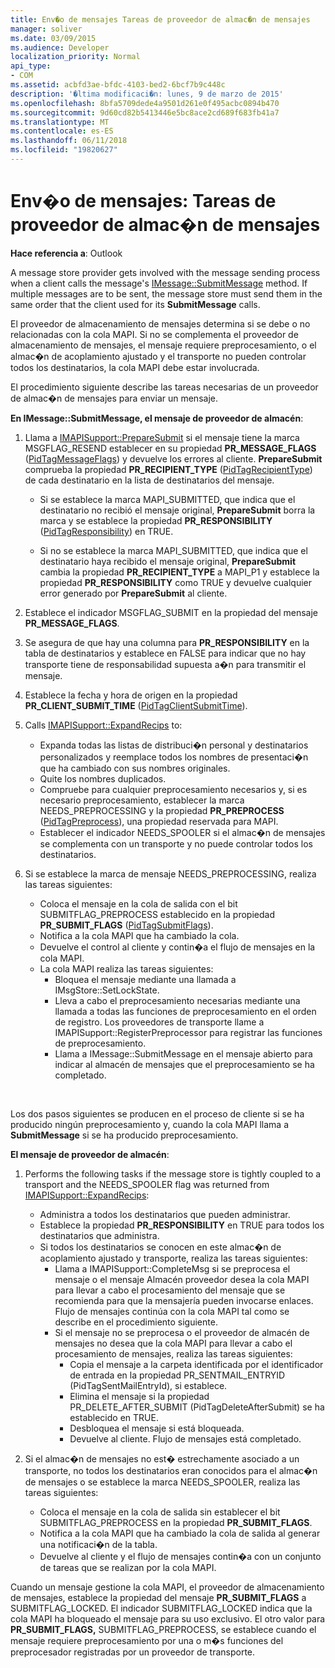 ```yaml
---
title: Env�o de mensajes Tareas de proveedor de almac�n de mensajes
manager: soliver
ms.date: 03/09/2015
ms.audience: Developer
localization_priority: Normal
api_type:
- COM
ms.assetid: acbfd3ae-bfdc-4103-bed2-6bcf7b9c448c
description: '�ltima modificaci�n: lunes, 9 de marzo de 2015'
ms.openlocfilehash: 8bfa5709dede4a9501d261e0f495acbc0894b470
ms.sourcegitcommit: 9d60cd82b5413446e5bc8ace2cd689f683fb41a7
ms.translationtype: MT
ms.contentlocale: es-ES
ms.lasthandoff: 06/11/2018
ms.locfileid: "19820627"
---
```

# <a name="sending-messages-message-store-provider-tasks"></a>Env�o de mensajes: Tareas de proveedor de almac�n de mensajes

**Hace referencia a**: Outlook 
  
A message store provider gets involved with the message sending process when a client calls the message's [IMessage::SubmitMessage](imessage-submitmessage.md) method. If multiple messages are to be sent, the message store must send them in the same order that the client used for its **SubmitMessage** calls. 
  
El proveedor de almacenamiento de mensajes determina si se debe o no relacionadas con la cola MAPI. Si no se complementa el proveedor de almacenamiento de mensajes, el mensaje requiere preprocesamiento, o el almac�n de acoplamiento ajustado y el transporte no pueden controlar todos los destinatarios, la cola MAPI debe estar involucrada. 
  
El procedimiento siguiente describe las tareas necesarias de un proveedor de almac�n de mensajes para enviar un mensaje. 
  
**En IMessage::SubmitMessage, el mensaje de proveedor de almacén**:
  
1. Llama a [IMAPISupport::PrepareSubmit](imapisupport-preparesubmit.md) si el mensaje tiene la marca MSGFLAG_RESEND establecer en su propiedad **PR_MESSAGE_FLAGS** ([PidTagMessageFlags](pidtagmessageflags-canonical-property.md)) y devuelve los errores al cliente. **PrepareSubmit** comprueba la propiedad **PR_RECIPIENT_TYPE** ([PidTagRecipientType](pidtagrecipienttype-canonical-property.md)) de cada destinatario en la lista de destinatarios del mensaje.
    
   - Si se establece la marca MAPI_SUBMITTED, que indica que el destinatario no recibió el mensaje original, **PrepareSubmit** borra la marca y se establece la propiedad **PR_RESPONSIBILITY** ([PidTagResponsibility](pidtagresponsibility-canonical-property.md)) en TRUE. 
    
   - Si no se establece la marca MAPI_SUBMITTED, que indica que el destinatario haya recibido el mensaje original, **PrepareSubmit** cambia la propiedad **PR_RECIPIENT_TYPE** a MAPI_P1 y establece la propiedad **PR_RESPONSIBILITY** como TRUE y devuelve cualquier error generado por **PrepareSubmit** al cliente. 
    
2. Establece el indicador MSGFLAG_SUBMIT en la propiedad del mensaje **PR_MESSAGE_FLAGS**. 
    
3. Se asegura de que hay una columna para **PR_RESPONSIBILITY** en la tabla de destinatarios y establece en FALSE para indicar que no hay transporte tiene de responsabilidad supuesta a�n para transmitir el mensaje. 
    
4. Establece la fecha y hora de origen en la propiedad **PR_CLIENT_SUBMIT_TIME** ([PidTagClientSubmitTime](pidtagclientsubmittime-canonical-property.md)).
    
5. Calls [IMAPISupport::ExpandRecips](imapisupport-expandrecips.md) to: 
    
   - Expanda todas las listas de distribuci�n personal y destinatarios personalizados y reemplace todos los nombres de presentaci�n que ha cambiado con sus nombres originales.
   - Quite los nombres duplicados.
   - Compruebe para cualquier preprocesamiento necesarios y, si es necesario preprocesamiento, establecer la marca NEEDS_PREPROCESSING y la propiedad **PR_PREPROCESS** ([PidTagPreprocess](pidtagpreprocess-canonical-property.md)), una propiedad reservada para MAPI. 
   - Establecer el indicador NEEDS_SPOOLER si el almac�n de mensajes se complementa con un transporte y no puede controlar todos los destinatarios. 
    
6. Si se establece la marca de mensaje NEEDS_PREPROCESSING, realiza las tareas siguientes:
    
   - Coloca el mensaje en la cola de salida con el bit SUBMITFLAG_PREPROCESS establecido en la propiedad **PR_SUBMIT_FLAGS** ([PidTagSubmitFlags](pidtagsubmitflags-canonical-property.md)).
   - Notifica a la cola MAPI que ha cambiado la cola.
   - Devuelve el control al cliente y contin�a el flujo de mensajes en la cola MAPI. 
   - La cola MAPI realiza las tareas siguientes:
     - Bloquea el mensaje mediante una llamada a IMsgStore::SetLockState. 
     - Lleva a cabo el preprocesamiento necesarias mediante una llamada a todas las funciones de preprocesamiento en el orden de registro. Los proveedores de transporte llame a IMAPISupport::RegisterPreprocessor para registrar las funciones de preprocesamiento. 
     - Llama a IMessage::SubmitMessage en el mensaje abierto para indicar al almacén de mensajes que el preprocesamiento se ha completado.

<br/>

Los dos pasos siguientes se producen en el proceso de cliente si se ha producido ningún preprocesamiento y, cuando la cola MAPI llama a **SubmitMessage** si se ha producido preprocesamiento. 

**El mensaje de proveedor de almacén**:

1. Performs the following tasks if the message store is tightly coupled to a transport and the NEEDS_SPOOLER flag was returned from [IMAPISupport::ExpandRecips](imapisupport-expandrecips.md):
    
   - Administra a todos los destinatarios que pueden administrar.
   - Establece la propiedad **PR_RESPONSIBILITY** en TRUE para todos los destinatarios que administra. 
   - Si todos los destinatarios se conocen en este almac�n de acoplamiento ajustado y transporte, realiza las tareas siguientes:
     - Llama a IMAPISupport::CompleteMsg si se preprocesa el mensaje o el mensaje Almacén proveedor desea la cola MAPI para llevar a cabo el procesamiento del mensaje que se recomienda para que la mensajería pueden invocarse enlaces. Flujo de mensajes continúa con la cola MAPI tal como se describe en el procedimiento siguiente.  
     - Si el mensaje no se preprocesa o el proveedor de almacén de mensajes no desea que la cola MAPI para llevar a cabo el procesamiento de mensajes, realiza las tareas siguientes:
       - Copia el mensaje a la carpeta identificada por el identificador de entrada en la propiedad PR_SENTMAIL_ENTRYID (PidTagSentMailEntryId), si establece.
       - Elimina el mensaje si la propiedad PR_DELETE_AFTER_SUBMIT (PidTagDeleteAfterSubmit) se ha establecido en TRUE.
       - Desbloquea el mensaje si está bloqueada.
       - Devuelve al cliente. Flujo de mensajes está completado. 
   
2. Si el almac�n de mensajes no est� estrechamente asociado a un transporte, no todos los destinatarios eran conocidos para el almac�n de mensajes o se establece la marca NEEDS_SPOOLER, realiza las tareas siguientes:
    
   - Coloca el mensaje en la cola de salida sin establecer el bit SUBMITFLAG_PREPROCESS en la propiedad **PR_SUBMIT_FLAGS**. 
   - Notifica a la cola MAPI que ha cambiado la cola de salida al generar una notificaci�n de la tabla. 
   - Devuelve al cliente y el flujo de mensajes contin�a con un conjunto de tareas que se realizan por la cola MAPI.
    
Cuando un mensaje gestione la cola MAPI, el proveedor de almacenamiento de mensajes, establece la propiedad del mensaje **PR_SUBMIT_FLAGS** a SUBMITFLAG_LOCKED. El indicador SUBMITFLAG_LOCKED indica que la cola MAPI ha bloqueado el mensaje para su uso exclusivo. El otro valor para **PR_SUBMIT_FLAGS,** SUBMITFLAG_PREPROCESS, se establece cuando el mensaje requiere preprocesamiento por una o m�s funciones del preprocesador registradas por un proveedor de transporte. 
  

